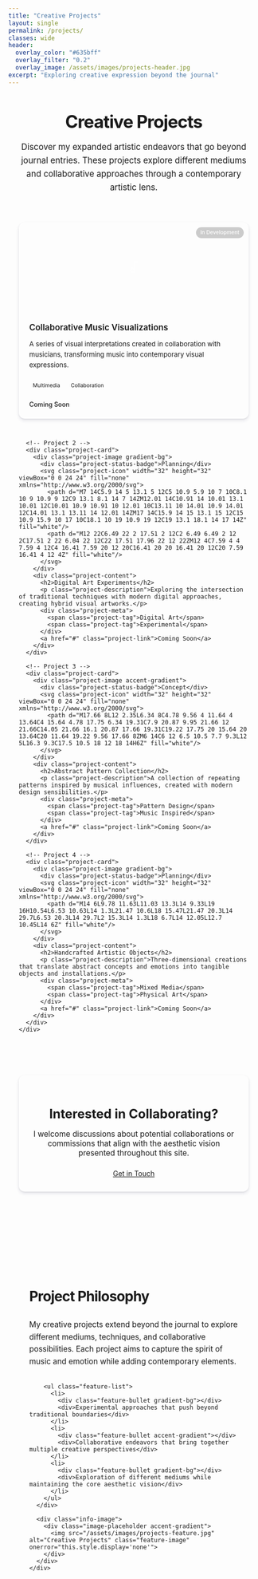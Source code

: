 ```yaml
---
title: "Creative Projects"
layout: single
permalink: /projects/
classes: wide
header:
  overlay_color: "#635bff"
  overlay_filter: "0.2"
  overlay_image: /assets/images/projects-header.jpg
excerpt: "Exploring creative expression beyond the journal"
---
```


<div class="page-container">
  <div class="page-intro">
    <h1 class="page-title">Creative Projects</h1>
    <p class="page-description">Discover my expanded artistic endeavors that go beyond journal entries. These projects explore different mediums and collaborative approaches through a contemporary artistic lens.</p>
  </div>

  <div class="projects-container">
    <div class="projects-grid">
      <!-- Project 1 -->
      <div class="project-card">
        <div class="project-image accent-gradient">
          <div class="project-status-badge">In Development</div>
          <svg class="project-icon" width="32" height="32" viewBox="0 0 24 24" fill="none" xmlns="http://www.w3.org/2000/svg">
            <path d="M12 3V13.55C11.41 13.21 10.73 13 10 13C7.79 13 6 14.79 6 17C6 19.21 7.79 21 10 21C12.21 21 14 19.21 14 17V7H18V3H12ZM10 19C8.9 19 8 18.1 8 17C8 15.9 8.9 15 10 15C11.1 15 12 15.9 12 17C12 18.1 11.1 19 10 19Z" fill="white"/>
          </svg>
        </div>
        <div class="project-content">
          <h2>Collaborative Music Visualizations</h2>
          <p class="project-description">A series of visual interpretations created in collaboration with musicians, transforming music into contemporary visual expressions.</p>
          <div class="project-meta">
            <span class="project-tag">Multimedia</span>
            <span class="project-tag">Collaboration</span>
          </div>
          <a href="#" class="project-link">Coming Soon</a>
        </div>
      </div>
      
      <!-- Project 2 -->
      <div class="project-card">
        <div class="project-image gradient-bg">
          <div class="project-status-badge">Planning</div>
          <svg class="project-icon" width="32" height="32" viewBox="0 0 24 24" fill="none" xmlns="http://www.w3.org/2000/svg">
            <path d="M7 14C5.9 14 5 13.1 5 12C5 10.9 5.9 10 7 10C8.1 10 9 10.9 9 12C9 13.1 8.1 14 7 14ZM12.01 14C10.91 14 10.01 13.1 10.01 12C10.01 10.9 10.91 10 12.01 10C13.11 10 14.01 10.9 14.01 12C14.01 13.1 13.11 14 12.01 14ZM17 14C15.9 14 15 13.1 15 12C15 10.9 15.9 10 17 10C18.1 10 19 10.9 19 12C19 13.1 18.1 14 17 14Z" fill="white"/>
            <path d="M12 22C6.49 22 2 17.51 2 12C2 6.49 6.49 2 12 2C17.51 2 22 6.04 22 12C22 17.51 17.96 22 12 22ZM12 4C7.59 4 4 7.59 4 12C4 16.41 7.59 20 12 20C16.41 20 20 16.41 20 12C20 7.59 16.41 4 12 4Z" fill="white"/>
          </svg>
        </div>
        <div class="project-content">
          <h2>Digital Art Experiments</h2>
          <p class="project-description">Exploring the intersection of traditional techniques with modern digital approaches, creating hybrid visual artworks.</p>
          <div class="project-meta">
            <span class="project-tag">Digital Art</span>
            <span class="project-tag">Experimental</span>
          </div>
          <a href="#" class="project-link">Coming Soon</a>
        </div>
      </div>
      
      <!-- Project 3 -->
      <div class="project-card">
        <div class="project-image accent-gradient">
          <div class="project-status-badge">Concept</div>
          <svg class="project-icon" width="32" height="32" viewBox="0 0 24 24" fill="none" xmlns="http://www.w3.org/2000/svg">
            <path d="M17.66 8L12 2.35L6.34 8C4.78 9.56 4 11.64 4 13.64C4 15.64 4.78 17.75 6.34 19.31C7.9 20.87 9.95 21.66 12 21.66C14.05 21.66 16.1 20.87 17.66 19.31C19.22 17.75 20 15.64 20 13.64C20 11.64 19.22 9.56 17.66 8ZM6 14C6 12 6.5 10.5 7.7 9.3L12 5L16.3 9.3C17.5 10.5 18 12 18 14H6Z" fill="white"/>
          </svg>
        </div>
        <div class="project-content">
          <h2>Abstract Pattern Collection</h2>
          <p class="project-description">A collection of repeating patterns inspired by musical influences, created with modern design sensibilities.</p>
          <div class="project-meta">
            <span class="project-tag">Pattern Design</span>
            <span class="project-tag">Music Inspired</span>
          </div>
          <a href="#" class="project-link">Coming Soon</a>
        </div>
      </div>
      
      <!-- Project 4 -->
      <div class="project-card">
        <div class="project-image gradient-bg">
          <div class="project-status-badge">Planning</div>
          <svg class="project-icon" width="32" height="32" viewBox="0 0 24 24" fill="none" xmlns="http://www.w3.org/2000/svg">
            <path d="M14 6L9.78 11.63L11.03 13.3L14 9.33L19 16H10.54L6.53 10.63L14 1.3L21.47 10.6L18 15.47L21.47 20.3L14 29.7L6.53 20.3L14 29.7L2 15.3L14 1.3L18 6.7L14 12.05L12.7 10.45L14 6Z" fill="white"/>
          </svg>
        </div>
        <div class="project-content">
          <h2>Handcrafted Artistic Objects</h2>
          <p class="project-description">Three-dimensional creations that translate abstract concepts and emotions into tangible objects and installations.</p>
          <div class="project-meta">
            <span class="project-tag">Mixed Media</span>
            <span class="project-tag">Physical Art</span>
          </div>
          <a href="#" class="project-link">Coming Soon</a>
        </div>
      </div>
    </div>
  </div>
  
  <div class="section section--cta">
    <div class="cta-content">
      <h2>Interested in Collaborating?</h2>
      <p>I welcome discussions about potential collaborations or commissions that align with the aesthetic vision presented throughout this site.</p>
      <a href="#" class="btn btn--primary">Get in Touch</a>
    </div>
  </div>
  
  <div class="section section--light section--info">
    <div class="info-grid">
      <div class="info-content">
        <h2>Project Philosophy</h2>
        <p>My creative projects extend beyond the journal to explore different mediums, techniques, and collaborative possibilities. Each project aims to capture the spirit of music and emotion while adding contemporary elements.</p>
        
        <ul class="feature-list">
          <li>
            <div class="feature-bullet gradient-bg"></div>
            <div>Experimental approaches that push beyond traditional boundaries</div>
          </li>
          <li>
            <div class="feature-bullet accent-gradient"></div>
            <div>Collaborative endeavors that bring together multiple creative perspectives</div>
          </li>
          <li>
            <div class="feature-bullet gradient-bg"></div>
            <div>Exploration of different mediums while maintaining the core aesthetic vision</div>
          </li>
        </ul>
      </div>
      
      <div class="info-image">
        <div class="image-placeholder accent-gradient">
          <img src="/assets/images/projects-feature.jpg" alt="Creative Projects" class="feature-image" onerror="this.style.display='none'">
        </div>
      </div>
    </div>
  </div>
</div>

<style>
/* Page container */
.page-container {
  max-width: 1200px;
  margin: 0 auto;
  padding: 0 1.5em;
}

/* Page intro styling */
.page-intro {
  text-align: center;
  max-width: 800px;
  margin: 2em auto 4em;
}

.page-title {
  font-size: 2.5em;
  margin-bottom: 0.5em;
  font-weight: 700;
  letter-spacing: -0.03em;
}

.page-description {
  font-size: 1.2em;
  color: var(--text-lighter);
  line-height: 1.6;
}

/* Projects grid styling */
.projects-container {
  margin-bottom: 4em;
}

.projects-grid {
  display: grid;
  grid-template-columns: repeat(auto-fill, minmax(320px, 1fr));
  gap: 2em;
}

.project-card {
  background-color: var(--white);
  border-radius: 12px;
  overflow: hidden;
  box-shadow: 0 4px 6px rgba(50, 50, 93, 0.11), 0 1px 3px rgba(0, 0, 0, 0.08);
  transition: all 0.3s ease;
  border: 1px solid var(--border);
}

.project-card:hover {
  transform: translateY(-4px);
  box-shadow: 0 7px 14px rgba(50, 50, 93, 0.1), 0 3px 6px rgba(0, 0, 0, 0.08);
}

.project-image {
  height: 180px;
  position: relative;
  display: flex;
  align-items: center;
  justify-content: center;
}

.project-icon {
  opacity: 0.8;
}

.project-status-badge {
  position: absolute;
  top: 1em;
  right: 1em;
  background-color: rgba(0, 0, 0, 0.2);
  color: white;
  font-size: 0.75em;
  padding: 0.4em 0.8em;
  border-radius: 30px;
  font-weight: 500;
}

.project-content {
  padding: 1.5em;
}

.project-content h2 {
  font-size: 1.2em;
  margin-top: 0;
  margin-bottom: 0.7em;
  font-weight: 600;
}

.project-description {
  font-size: 0.95em;
  line-height: 1.6;
  margin-bottom: 1.5em;
  color: var(--text-lighter);
}

.project-meta {
  display: flex;
  flex-wrap: wrap;
  gap: 0.5em;
  margin-bottom: 1.5em;
}

.project-tag {
  display: inline-block;
  padding: 0.3em 0.7em;
  border-radius: 30px;
  font-size: 0.75em;
  background-color: var(--light-bg);
  color: var(--text-lighter);
}

.project-link {
  display: inline-block;
  color: var(--primary);
  font-weight: 500;
  font-size: 0.9em;
  text-decoration: none;
  transition: all 0.2s ease;
}

.project-link:hover {
  color: var(--primary-dark);
  text-decoration: underline;
}

/* CTA section styling */
.section--cta {
  margin: 5em 0;
  text-align: center;
}

.cta-content {
  background-color: var(--white);
  border-radius: 12px;
  padding: 3em;
  box-shadow: 0 4px 6px rgba(50, 50, 93, 0.11), 0 1px 3px rgba(0, 0, 0, 0.08);
  border: 1px solid var(--border);
  max-width: 800px;
  margin: 0 auto;
}

.cta-content h2 {
  font-size: 1.8em;
  margin-bottom: 0.5em;
  font-weight: 700;
}

.cta-content p {
  font-size: 1.1em;
  color: var(--text-lighter);
  margin-bottom: 1.5em;
  max-width: 600px;
  margin-left: auto;
  margin-right: auto;
}

/* Info section styling */
.section--light {
  background-color: var(--light-bg);
  padding: 4em 0;
  border-radius: 12px;
  margin-bottom: 4em;
}

.info-grid {
  display: grid;
  grid-template-columns: 1fr 1fr;
  gap: 4em;
  align-items: center;
  max-width: 1100px;
  margin: 0 auto;
  padding: 0 1.5em;
}

.info-content h2 {
  font-size: 2em;
  margin-bottom: 1em;
  font-weight: 700;
  letter-spacing: -0.03em;
}

.info-content p {
  font-size: 1.1em;
  color: var(--text-lighter);
  line-height: 1.6;
  margin-bottom: 2em;
}

.feature-list {
  list-style: none;
  padding: 0;
  margin: 0;
}

.feature-list li {
  display: flex;
  align-items: flex-start;
  margin-bottom: 1.2em;
}

.feature-bullet {
  width: 12px;
  height: 12px;
  border-radius: 50%;
  margin-right: 1em;
  margin-top: 0.4em;
}

.info-image {
  display: flex;
  justify-content: center;
}

.image-placeholder {
  width: 100%;
  max-width: 400px;
  aspect-ratio: 3/4;
  border-radius: 12px;
  overflow: hidden;
  box-shadow: 0 8px 30px rgba(0, 0, 0, 0.12);
}

.feature-image {
  width: 100%;
  height: 100%;
  object-fit: cover;
}

/* Responsive adjustments */
@media (max-width: 992px) {
  .info-grid {
    grid-template-columns: 1fr;
    gap: 2em;
  }
  
  .info-image {
    grid-row: 1;
  }
  
  .info-content {
    grid-row: 2;
  }
  
  .cta-content {
    padding: 2em;
  }
}

@media (max-width: 768px) {
  .projects-grid {
    grid-template-columns: 1fr;
  }
  
  .page-title {
    font-size: 2em;
  }
  
  .section--light {
    padding: 3em 0;
  }
}
</style>